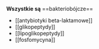 **Wszystkie są** ==bakteriobójcze== 
- [[antybiotyki beta-laktamowe]]
- [[glikopeptydy]]
- [[lipoglikopeptydy]]
- [[fosfomycyna]]

